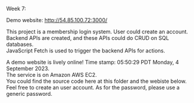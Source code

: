 Week 7:<br>

Demo website: http://54.85.100.72:3000/   <br>


This project is a membership login system. User could create an account. <br>
Backend APIs are created, and these APIs could do CRUD on SQL databases. <br>
JavaScript Fetch is used to trigger the backend APIs for actions. <br>


A demo website is lively online! Time stamp: 05:50:29 PDT Monday, 4 September 2023. <br>
The service is on Amazon AWS EC2. <br>
You could find the source code here at this folder and the webiste below. <br>
Feel free to create an user account. As for the password, please use a generic password. <br>


